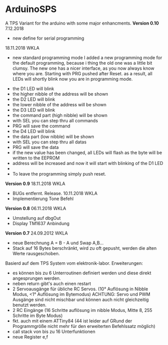 # ArduinoSPS

A TPS Variant for the arduino with some major enhancments.
**Version 0.10**
  7.12.2018
  - new define for serial programming

  18.11.2018 WKLA
  - new standard programming mode
  I added a new programming mode for the default programming, because i thing the old one was a little bit clumsy.
  The new one has a nicer interface, as you now always know where you are.
  Starting with PRG pushed after Reset.
  as a result, all LEDs will shortly blink
  now you are in programming mode.
  * the D1 LED will blink
  * the higher nibble of the address will be shown
  * the D2 LED will blink
  * the lower nibble of the address will be shown
  * the D3 LED will blink
  * the command part (high nibble) will be shown
  * with SEL you can step thru all commands
  * PRG will save the command
  * the D4 LED will blink 
  * the data part (low nibble) will be shown
  * with SEL you can step thru all datas
  * PRG will save the data
  * if the new value has been changed, all LEDs will flash as the byte will be written to the EEPROM
  * address will be increased and now it will start with blinking of the D1 LED
  * 
  * To leave the programming simply push reset.

**Version 0.9**
  18.11.2018 WKLA
  * BUGs entfernt. Release.
  10.11.2018 WKLA
  * Implementierung Tone Befehl

**Version 0.8**
  06.11.2018 WKLA
  * Umstellung auf dbgOut
  * Display TM1637 Anbindung

**Version 0.7**
  24.09.2012 WKLA
  * neue Berechnung A = B - A und Swap A,B...
  * Stack auf 16 Bytes berschränkt, wird zu oft gepusht, werden die alten Werte rausgeschoben.

  Basierd auf dem TPS System vom elektronik-labor.
  Erweiterungen:
  * es können bis zu 6 Unterroutinen definiert werden und diese direkt angesprungen werden.
  * neben return gibt's auch einen restart
  * 2 Servoausgänge für übliche RC Servos. (10° Auflösung in Nibble Modus, <1° Auflösung im Bytemodus)
  ACHTUNG: Servo und PWM Ausgänge sind nicht mischbar und können auch nicht gleichzeitig benutzt werden.
  * 2 RC Eingänge (16 Schritte auflösung im nibble Modus, Mitte 8, 255 Schritte im Byte Modus)
  * fkt. auch mit einem ATTiny84 (44 ist leider auf GRund der Programmgröße nicht mehr für den erweiterten Befehlssatz möglich)
  * call stack von bis zu 16 Unterfunktionen
  * neue Register e,f
